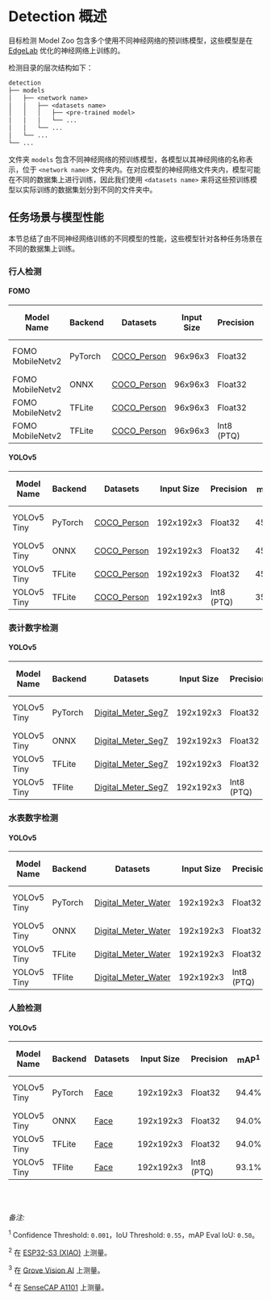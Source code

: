 # Detection 概述

目标检测 Model Zoo 包含多个使用不同神经网络的预训练模型，这些模型是在 [EdgeLab](https://github.com/Seeed-Studio/EdgeLab) 优化的神经网络上训练的。

检测目录的层次结构如下：

```txt
detection
├── models
│   ├── <network name>
│   │   ├── <datasets name>
│   │   │   ├── <pre-trained model>
│   │   │   └── ...
│   │   └── ...
│   └── ...
└── ...
```

文件夹 `models` 包含不同神经网络的预训练模型，各模型以其神经网络的名称表示，位于 `<network name>` 文件夹内。在对应模型的神经网络文件夹内，模型可能在不同的数据集上进行训练，因此我们使用 `<datasets name>` 来将这些预训练模型以实际训练的数据集划分到不同的文件夹中。


## 任务场景与模型性能

本节总结了由不同神经网络训练的不同模型的性能，这些模型针对各种任务场景在不同的数据集上训练。


### 行人检测

#### FOMO

| Model Name       | Backend | Datasets                                | Input Size | Precision  | F1    | MACs (M) | Parameters (M) | Invoking RAM (MiB) | Invoke Time (ms)    | Link                                                                                                                                                                                                         |
|------------------|---------|-----------------------------------------|------------|------------|-------|----------|----------------|--------------------|---------------------|--------------------------------------------------------------------------------------------------------------------------------------------------------------------------------------------------------------|
| FOMO MobileNetv2 | PyTorch | [COCO_Person](https://cocodataset.org/) | 96x96x3    | Float32    | 69.0% | 7.00     | 0.40           | -                  | -                   | [Download (Seeed Studio)](https://files.seeedstudio.com/edgelab/model_zoo/detection/models/yolov5/COCO_Person/yolov5_tiny_1xb16_300e_coco_sha1_8efbba3dacd06a3ac5636fbed215358a501ed1b1.pth)                 |
| FOMO MobileNetv2 | ONNX    | [COCO_Person](https://cocodataset.org/) | 96x96x3    | Float32    | -     | -        | -              | -                  | -                   | [Download (GitHub)](https://github.com/Seeed-Studio/edgelab-model-zoo/raw/dev/detection/models/fomo/COCO_Person/fomo_mobnetv2_0.35_x8_abl_coco_sha1_ae595ad0271e084dbd8b584ad7f71b1646d13d36.onnx)           |
| FOMO MobileNetv2 | TFLite  | [COCO_Person](https://cocodataset.org/) | 96x96x3    | Float32    | -     | 6.20     | -              | 0.93               | -                   | [Download (GitHub)](https://github.com/Seeed-Studio/edgelab-model-zoo/raw/dev/detection/models/fomo/COCO_Person/fomo_mobnetv2_0.35_x8_abl_coco_float32_sha1_fef54aa3d4b38b09cc38d01f9d14022cc178d5de.tflite) |
| FOMO MobileNetv2 | TFLite  | [COCO_Person](https://cocodataset.org/) | 96x96x3    | Int8 (PTQ) | -     | 6.20     | -              | 0.24               | 98.28<sup>(3)</sup> | [Download (GitHub)](https://github.com/Seeed-Studio/edgelab-model-zoo/raw/dev/detection/models/fomo/COCO_Person/fomo_mobnetv2_0.35_x8_abl_coco_int8_sha1_b6f29c7486ed3d9cf6d64a5eb19ca3bd7328f25e.tflite)    |

#### YOLOv5

| Model Name  | Backend | Datasets                                | Input Size | Precision  | mAP<sup>1</sup> | MACs (M) | Parameters (M) | Invoking RAM (MiB) | Invoke Time (ms)     | Link                                                                                                                                                                                                        |
|-------------|---------|-----------------------------------------|------------|------------|-----------------|----------|----------------|--------------------|----------------------|-------------------------------------------------------------------------------------------------------------------------------------------------------------------------------------------------------------|
| YOLOv5 Tiny | PyTorch | [COCO_Person](https://cocodataset.org/) | 192x192x3  | Float32    | 45.8%           | 90.56    | 0.67           | -                  | -                    | [Download (Seeed Studio)](https://files.seeedstudio.com/edgelab/model_zoo/detection/models/yolov5/COCO_Person/yolov5_tiny_1xb16_300e_coco_sha1_8efbba3dacd06a3ac5636fbed215358a501ed1b1.pth)                |
| YOLOv5 Tiny | ONNX    | [COCO_Person](https://cocodataset.org/) | 192x192x3  | Float32    | 45.8%           | -        | 0.67           | -                  | -                    | [Download (GitHub)](https://github.com/Seeed-Studio/edgelab-model-zoo/raw/dev/detection/models/yolov5/COCO_Person/yolov5_tiny_1xb16_300e_coco_sha1_cdb8b099a610d01b6e54715a76ef9757a2f86ffb.onnx)           |
| YOLOv5 Tiny | TFLite  | [COCO_Person](https://cocodataset.org/) | 192x192x3  | Float32    | 45.8%           | 89.00    | -              | 1.20               | -                    | [Download (GitHub)](https://github.com/Seeed-Studio/edgelab-model-zoo/raw/dev/detection/models/yolov5/COCO_Person/yolov5_tiny_1xb16_300e_coco_float32_sha1_4ca1ba6b7c881cc8d4589462b22ee1fa5365d8f7.tflite) |
| YOLOv5 Tiny | TFLite  | [COCO_Person](https://cocodataset.org/) | 192x192x3  | Int8 (PTQ) | 35.0%           | 89.00    | -              | 0.35               | 893.62<sup>(3)</sup> | [Download (GitHub)](https://github.com/Seeed-Studio/edgelab-model-zoo/raw/dev/detection/models/yolov5/COCO_Person/yolov5_tiny_1xb16_300e_coco_int8_sha1_a39e1664b3cefcc31c9267e78594c7ee0cbacc64.tflite)    |


### 表计数字检测

#### YOLOv5

| Model Name  | Backend | Datasets                                                                                  | Input Size | Precision  | mAP<sup>1</sup> | MACs (M) | Parameters (M) | Invoking RAM (MiB) | Invoke Time (ms)     | Link                                                                                                                                                                                                               |
|-------------|---------|-------------------------------------------------------------------------------------------|------------|------------|-----------------|----------|----------------|--------------------|----------------------|--------------------------------------------------------------------------------------------------------------------------------------------------------------------------------------------------------------------|
| YOLOv5 Tiny | PyTorch | [Digital_Meter_Seg7](https://universe.roboflow.com/seeed-studio-dbk14/digital-meter-seg7) | 192x192x3  | Float32    | 99.2%           | 90.56    | 0.67           | -                  | -                    | [Download (Seeed Studio)](https://files.seeedstudio.com/edgelab/model_zoo/detection/models/yolov5/Digital_Meter_Seg7/yolov5_tiny_1xb16_300e_coco_sha1_b26cffe14038a7155315c40b49f851679a547dec.pth)                |
| YOLOv5 Tiny | ONNX    | [Digital_Meter_Seg7](https://universe.roboflow.com/seeed-studio-dbk14/digital-meter-seg7) | 192x192x3  | Float32    | 98.8%           | -        | 0.67           | -                  | -                    | [Download (GitHub)](https://github.com/Seeed-Studio/edgelab-model-zoo/raw/dev/detection/models/yolov5/Digital_Meter_Seg7/yolov5_tiny_1xb16_300e_coco_sha1_fafffe6308842f1510fb6dd01293db4243edd678.onnx)           |
| YOLOv5 Tiny | TFLite  | [Digital_Meter_Seg7](https://universe.roboflow.com/seeed-studio-dbk14/digital-meter-seg7) | 192x192x3  | Float32    | 98.8%           | 89.00    | -              | 1.20               | -                    | [Download (GitHub)](https://github.com/Seeed-Studio/edgelab-model-zoo/raw/dev/detection/models/yolov5/Digital_Meter_Seg7/yolov5_tiny_1xb16_300e_coco_float32_sha1_e46a4c7183d073a5807e327d6b6d788853f2acf7.tflite) |
| YOLOv5 Tiny | TFlite  | [Digital_Meter_Seg7](https://universe.roboflow.com/seeed-studio-dbk14/digital-meter-seg7) | 192x192x3  | Int8 (PTQ) | 98.1%           | 89.00    | -              | 0.35               | 893.62<sup>(4)</sup> | [Download (GitHub)](https://github.com/Seeed-Studio/edgelab-model-zoo/raw/dev/detection/models/yolov5/Digital_Meter_Seg7/yolov5_tiny_1xb16_300e_coco_int8_sha1_d670a8f8ceb3691beaa89da352c678634a29df73.tflite)    |


### 水表数字检测

#### YOLOv5

| Model Name  | Backend | Datasets                                                                                    | Input Size | Precision  | mAP<sup>1</sup> | MACs (M) | Parameters (M) | Invoking RAM (MiB) | Invoke Time (ms)     | Link                                                                                                                                                                                                                |
|-------------|---------|---------------------------------------------------------------------------------------------|------------|------------|-----------------|----------|----------------|--------------------|----------------------|---------------------------------------------------------------------------------------------------------------------------------------------------------------------------------------------------------------------|
| YOLOv5 Tiny | PyTorch | [Digital_Meter_Water](https://universe.roboflow.com/seeed-studio-dbk14/digital-meter-water) | 192x192x3  | Float32    | 95.3%           | 90.56    | 0.67           | -                  | -                    | [Download (Seeed Studio)](https://files.seeedstudio.com/edgelab/model_zoo/detection/models/yolov5/Digital_Meter_Water/yolov5_tiny_1xb16_300e_coco_sha1_e10d262518622edc50e0820b213581fc8d628e2b.pth)                |
| YOLOv5 Tiny | ONNX    | [Digital_Meter_Water](https://universe.roboflow.com/seeed-studio-dbk14/digital-meter-water) | 192x192x3  | Float32    | 91.8%           | -        | 0.67           | -                  | -                    | [Download (GitHub)](https://github.com/Seeed-Studio/edgelab-model-zoo/raw/dev/detection/models/yolov5/Digital_Meter_Water/yolov5_tiny_1xb16_300e_coco_sha1_e4139097229c74d6d627a769e788374f7bd23e48.onnx)           |
| YOLOv5 Tiny | TFLite  | [Digital_Meter_Water](https://universe.roboflow.com/seeed-studio-dbk14/digital-meter-water) | 192x192x3  | Float32    | 91.8%           | 89.00    | -              | 1.20               | -                    | [Download (GitHub)](https://github.com/Seeed-Studio/edgelab-model-zoo/raw/dev/detection/models/yolov5/Digital_Meter_Water/yolov5_tiny_1xb16_300e_coco_float32_sha1_d523dd19922ff4a3a53a0795222121317d01354d.tflite) |
| YOLOv5 Tiny | TFlite  | [Digital_Meter_Water](https://universe.roboflow.com/seeed-studio-dbk14/digital-meter-water) | 192x192x3  | Int8 (PTQ) | 88.3%           | 89.00    | -              | 0.35               | 893.62<sup>(4)</sup> | [Download (GitHub)](https://github.com/Seeed-Studio/edgelab-model-zoo/raw/dev/detection/models/yolov5/Digital_Meter_Water/yolov5_tiny_1xb16_300e_coco_int8_sha1_7975ab6a7d1daa26f61a2d364f82594834587bfe.tflite)    |


### 人脸检测

#### YOLOv5

| Model Name  | Backend | Datasets                                                                   | Input Size | Precision  | mAP<sup>1</sup> | MACs (M) | Parameters (M) | Invoking RAM (MiB) | Invoke Time (ms)     | Link                                                                                                                                                                                                 |
|-------------|---------|----------------------------------------------------------------------------|------------|------------|-----------------|----------|----------------|--------------------|----------------------|------------------------------------------------------------------------------------------------------------------------------------------------------------------------------------------------------|
| YOLOv5 Tiny | PyTorch | [Face](https://universe.roboflow.com/detection-kgpie/face-detection-j0igc) | 192x192x3  | Float32    | 94.4%           | 90.56    | 0.67           | -                  | -                    | [Download (Seeed Studio)](https://files.seeedstudio.com/edgelab/model_zoo/detection/models/yolov5/Face/yolov5_tiny_1xb16_300e_coco_sha1_f2a3f61a271c467748e26f0fd6fdd82d740512ff.pth)                |
| YOLOv5 Tiny | ONNX    | [Face](https://universe.roboflow.com/detection-kgpie/face-detection-j0igc) | 192x192x3  | Float32    | 94.0%           | -        | 0.67           | -                  | -                    | [Download (GitHub)](https://github.com/Seeed-Studio/edgelab-model-zoo/raw/dev/detection/models/yolov5/Face/yolov5_tiny_1xb16_300e_coco_sha1_e530c8df4b4474979cbfe2da447d06ab657289ce.onnx)           |
| YOLOv5 Tiny | TFLite  | [Face](https://universe.roboflow.com/detection-kgpie/face-detection-j0igc) | 192x192x3  | Float32    | 94.0%           | 89.00    | -              | 1.20               | -                    | [Download (GitHub)](https://github.com/Seeed-Studio/edgelab-model-zoo/raw/dev/detection/models/yolov5/Face/yolov5_tiny_1xb16_300e_coco_float32_sha1_a647ee0f7eb8951b3d78c8048159e999029d7051.tflite) |
| YOLOv5 Tiny | TFlite  | [Face](https://universe.roboflow.com/detection-kgpie/face-detection-j0igc) | 192x192x3  | Int8 (PTQ) | 93.1%           | 89.00    | -              | 0.35               | 893.62<sup>(4)</sup> | [Download (GitHub)](https://github.com/Seeed-Studio/edgelab-model-zoo/raw/dev/detection/models/yolov5/Face/yolov5_tiny_1xb16_300e_coco_int8_sha1_e707d23e1b45b4a464e9ebedae0f6570a9d35a9c.tflite)    |

<br></br>

*备注:*

<sup>1</sup> Confidence Threshold: `0.001`，IoU Threshold: `0.55`，mAP Eval IoU: `0.50`。

<sup>2</sup> 在 [ESP32-S3 (XIAO)](https://wiki.seeedstudio.com/xiao_esp32s3_getting_started/) 上测量。

<sup>3</sup> 在 [Grove Vision AI](https://wiki.seeedstudio.com/Grove-Vision-AI-Module/) 上测量。

<sup>4</sup> 在 [SenseCAP A1101](https://wiki.seeedstudio.com/SenseCAP-Vision-AI-Get-Started/) 上测量。
